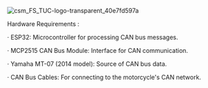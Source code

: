 ![csm_FS_TUC-logo-transparent_40e7fd597a](https://github.com/user-attachments/assets/2219371f-b14c-4e27-865a-f8f728e16e57)

Hardware Requirements : 

· ESP32: Microcontroller for processing CAN bus messages.

· MCP2515 CAN Bus Module: Interface for CAN communication.

· Yamaha MT-07 (2014 model): Source of CAN bus data.

· CAN Bus Cables: For connecting to the motorcycle's CAN network.
